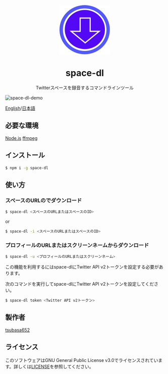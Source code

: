<div align="center">
    <img src="img/logo.png">
    <h1>space-dl</h1>
    <p>Twitterスペースを録音するコマンドラインツール</p>
</div>

![space-dl-demo](https://user-images.githubusercontent.com/34929737/169988909-ead9c636-e1f4-42a3-b085-6c61f016bbde.gif)

[English](README.md)/[日本語](README_ja.md)

## 必要な環境

[Node.js](https://nodejs.org/) [ffmpeg](https://ffmpeg.org/)

## インストール

```bash
$ npm i -g space-dl
```

## 使い方

### スペースのURLのでダウンロード
```bash
$ space-dl <スペースのURLまたはスペースのID>
```
or
```bash
$ space-dl -i <スペースのURLまたはスペースのID>
```

### プロフィールのURLまたはスクリーンネームからダウンロード

```bash
$ space-dl -u <プロフィールのURLまたはスクリーンネーム>
```

この機能を利用するにはspace-dlにTwitter API v2トークンを設定する必要があります。

次のコマンドを実行してspace-dlにTwitter API v2トークンを設定してください。

```bash
$ space-dl token <Twitter API v2トークン>
```

## 製作者

[tsubasa652](https://github.com/tsubasa652)

## ライセンス

このソフトウェアはGNU General Public License v3.0でライセンスされています。詳しくは[LICENSE](LICENSE)を参照してください。
